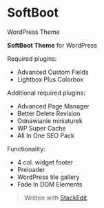 # SoftBoot
WordPress Theme

**SoftBoot Theme** for WordPress 

Required plugins:

 - Advanced Custom Fields  
 - Lightbox Plus Colorbox 

Additional required plugins:
 - Advanced Page Manager
 - Better Delete Revision
 - Odnawianie miniaturek
 - WP Super Cache
 - All In One SEO Pack
 
Functionality:

  - 4 col. widget footer
  - Preloader
  - WordPress tile gallery
  - Fade In DOM Elements 

> Written with [StackEdit](https://stackedit.io/).